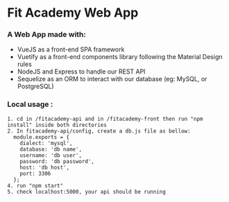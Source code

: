 # Fit Academy Web App

### A Web App made with: 

- VueJS as a front-end SPA framework
- Vuetify as a front-end components library following the Material Design rules
- NodeJS and Express to handle our REST API
- Sequelize as an ORM to interact with our database (eg: MySQL, or PostgreSQL)

### Local usage :

```
1. cd in /fitacademy-api and in /fitacademy-front then run "npm install" inside both directories
2. In fitacademy-api/config, create a db.js file as bellow:
  module.exports = {
    dialect: 'mysql',
    database: 'db name',
    username: 'db user',
    password: 'db password',
    host: 'db host',
    port: 3306
  };
4. run "npm start"
5. check localhost:5000, your api should be running
```